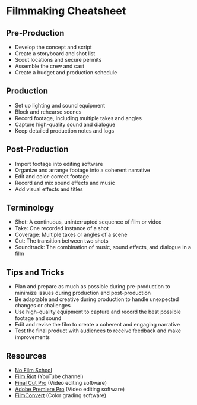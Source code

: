 # Filmmaking Cheatsheet

## Pre-Production
* Develop the concept and script
* Create a storyboard and shot list
* Scout locations and secure permits
* Assemble the crew and cast
* Create a budget and production schedule

## Production
* Set up lighting and sound equipment
* Block and rehearse scenes
* Record footage, including multiple takes and angles
* Capture high-quality sound and dialogue
* Keep detailed production notes and logs

## Post-Production
* Import footage into editing software
* Organize and arrange footage into a coherent narrative
* Edit and color-correct footage
* Record and mix sound effects and music
* Add visual effects and titles

## Terminology
* Shot: A continuous, uninterrupted sequence of film or video
* Take: One recorded instance of a shot
* Coverage: Multiple takes or angles of a scene
* Cut: The transition between two shots
* Soundtrack: The combination of music, sound effects, and dialogue in a film

## Tips and Tricks
* Plan and prepare as much as possible during pre-production to minimize issues during production and post-production
* Be adaptable and creative during production to handle unexpected changes or challenges
* Use high-quality equipment to capture and record the best possible footage and sound
* Edit and revise the film to create a coherent and engaging narrative
* Test the final product with audiences to receive feedback and make improvements

## Resources
* [No Film School](https://nofilmschool.com/)
* [Film Riot](https://www.youtube.com/user/filmriot) (YouTube channel)
* [Final Cut Pro](https://www.apple.com/final-cut-pro/) (Video editing software)
* [Adobe Premiere Pro](https://www.adobe.com/products/premiere.html) (Video editing software)
* [FilmConvert](https://www.filmconvert.com/) (Color grading software)
